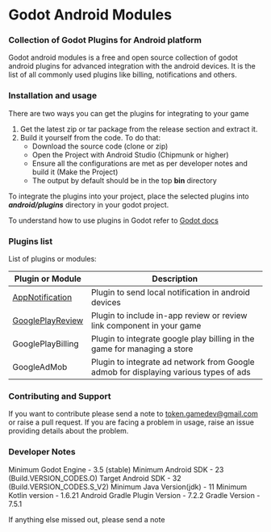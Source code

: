# Godot Android Modules

### Collection of Godot Plugins for Android platform

Godot android modules is a free and open source collection of godot android plugins for advanced integration with the android devices. It is the list of all commonly used plugins like billing, notifications and others.

### Installation and usage

There are two ways you can get the plugins for integrating to your game
1. Get the latest zip or tar package from the release section and extract it. 
2. Build it yourself from the code. To do that:
   * Download the source code (clone or zip)
   * Open the Project with Android Studio (Chipmunk or higher)
   * Ensure all the configurations are met as per developer notes and build it (Make the Project)
   * The output by default should be in the top **bin** directory

To integrate the plugins into your project, place the selected plugins into ***android/plugins*** directory in your godot project.
 
To understand how to use plugins in Godot refer to [Godot docs](https://docs.godotengine.org/en/stable/tutorials/platform/android/android_plugin.html)


### Plugins list

List of plugins or modules:

| Plugin or Module | Description |
| ---------------- | ----------- |
| [AppNotification](app-notification/README.md)  | Plugin to send local notification in android devices |
| [GooglePlayReview](google-play-review/README.md) | Plugin to include in-app review or review link component in your game |
| GooglePlayBilling | Plugin to integrate google play billing in the game for managing a store |
| GoogleAdMob | Plugin to integrate ad network from Google admob for displaying various types of ads |


### Contributing and Support

If you want to contribute please send a note to token.gamedev@gmail.com or raise a pull request.
If you are facing a problem in usage, raise an issue providing details about the problem.

### Developer Notes

Minimum Godot Engine - 3.5 (stable)
Minimum Android SDK - 23 (Build.VERSION_CODES.O)
Target Android SDK - 32 (Build.VERSION_CODES.S_V2)
Minimum Java Version(jdk) - 11
Minimum Kotlin version - 1.6.21
Android Gradle Plugin Version - 7.2.2
Gradle Version - 7.5.1

If anything else missed out, please send a note 



